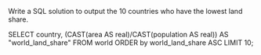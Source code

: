 Write a SQL solution to output the 10 countries who have the lowest land share.

SELECT country, (CAST(area AS real)/CAST(population AS real)) AS "world_land_share"
FROM world
ORDER by world_land_share ASC
LIMIT 10;